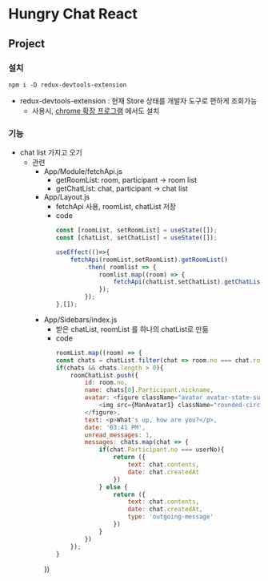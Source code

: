 # Hungry Chat React

## Project

### 설치
```shell
npm i -D redux-devtools-extension
```
* redux-devtools-extension : 현재 Store 상태를 개발자 도구로 편하게 조회가능 
    * 사용시, [chrome 확장 프로그램](https://chrome.google.com/webstore/detail/redux-devtools/lmhkpmbekcpmknklioeibfkpmmfibljd) 에서도 설치

### 기능

* chat list 가지고 오기
    * 관련
        * App/Module/fetchApi.js
            * getRoomList: room, participant -> room list
            * getChatList: chat, participant -> chat list
        * App/Layout.js
            * fetchApi 사용, roomList, chatList 저장
            * code
                ```js
                const [roomList, setRoomList] = useState([]);
                const [chatList, setChatList] = useState([]);

                useEffect(()=>{
                    fetchApi(roomList,setRoomList).getRoomList()
                        .then( roomlist => {
                            roomlist.map((room) => {
                                fetchApi(chatList,setChatList).getChatList(room.no);
                            });
                        });
                },[]);
                ```
        * App/Sidebars/index.js
            * 받은 chatList, roomList 를 하나의 chatList로 만듦
            * code
                ```js
                roomList.map((room) => {
                const chats = chatList.filter(chat => room.no === chat.roomNo);
                if(chats && chats.length > 0){
                    roomChatList.push({
                        id: room.no,
                        name: chats[0].Participant.nickname,
                        avatar: <figure className="avatar avatar-state-success">
                            <img src={ManAvatar1} className="rounded-circle" alt="avatar"/>
                        </figure>,
                        text: <p>What's up, how are you?</p>,
                        date: '03:41 PM',
                        unread_messages: 1,
                        messages: chats.map(chat => {
                            if(chat.Participant.no === userNo){
                                return ({
                                    text: chat.contents,
                                    date: chat.createdAt
                                })
                            } else {
                                return ({
                                    text: chat.contents,
                                    date: chat.createdAt,
                                    type: 'outgoing-message'
                                })    
                            }
                        })
                    });
                }
            })
            ```